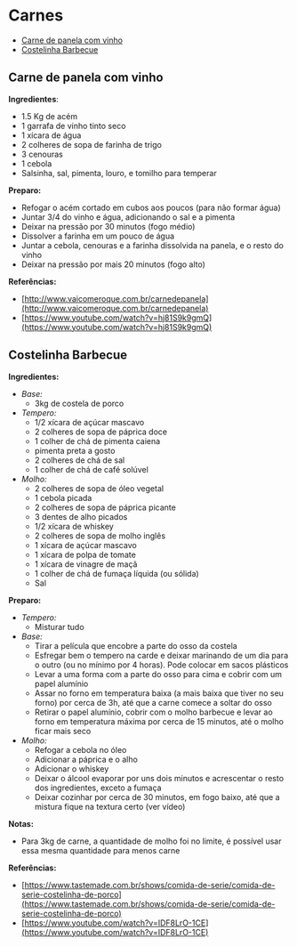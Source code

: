 # Carnes

* [Carne de panela com vinho](carnes.md#carne-de-panela-com-vinho)
* [Costelinha Barbecue](carnes.md#costelinha-barbecue)

## Carne de panela com vinho

**Ingredientes**:

* 1.5 Kg de acém
* 1 garrafa de vinho tinto seco
* 1 xícara de água
* 2 colheres de sopa de farinha de trigo
* 3 cenouras
* 1 cebola
* Salsinha, sal, pimenta, louro, e tomilho para temperar

**Preparo:**

* Refogar o acém cortado em cubos aos poucos \(para não formar água\)
* Juntar 3/4 do vinho e água, adicionando o sal e a pimenta
* Deixar na pressão por 30 minutos \(fogo médio\)
* Dissolver a farinha em um pouco de água
* Juntar a cebola, cenouras e a farinha dissolvida na panela, e o resto do vinho
* Deixar na pressão por mais 20 minutos \(fogo alto\)

**Referências:**

* [http://www.vaicomeroque.com.br/carnedepanela](http://www.vaicomeroque.com.br/carnedepanela)
* [https://www.youtube.com/watch?v=hj81S9k9gmQ](https://www.youtube.com/watch?v=hj81S9k9gmQ)

## Costelinha Barbecue

**Ingredientes:**

* _Base:_
  * 3kg de costela de porco
* _Tempero:_
  * 1/2 xícara de açúcar mascavo
  * 2 colheres de sopa de páprica doce
  * 1 colher de chá de pimenta caiena
  * pimenta preta a gosto
  * 2 colheres de chá de sal
  * 1 colher de chá de café solúvel
* _Molho:_
  * 2 colheres de sopa de óleo vegetal
  * 1 cebola picada
  * 2 colheres de sopa de páprica picante
  * 3 dentes de alho picados
  * 1/2 xícara de whiskey
  * 2 colheres de sopa de molho inglês
  * 1 xícara de açúcar mascavo
  * 1 xícara de polpa de tomate
  * 1 xícara de vinagre de maçã
  * 1 colher de chá de fumaça líquida \(ou sólida\)
  * Sal

**Preparo:**

* _Tempero:_
  * Misturar tudo
* _Base:_
  * Tirar a película que encobre a parte do osso da costela
  * Esfregar bem o tempero na carde e deixar marinando de um dia para o outro \(ou no mínimo por 4 horas\). Pode colocar em sacos plásticos
  * Levar a uma forma com a parte do osso para cima e cobrir com um papel alumínio
  * Assar no forno em temperatura baixa \(a mais baixa que tiver no seu forno\) por cerca de 3h, até que a carne comece a soltar do osso
  * Retirar o papel alumínio, cobrir com o molho barbecue e levar ao forno em temperatura máxima por cerca de 15 minutos, até o molho ficar mais seco
* _Molho:_
  * Refogar a cebola no óleo
  * Adicionar a páprica e o alho
  * Adicionar o whiskey
  * Deixar o álcool evaporar por uns dois minutos e acrescentar o resto dos ingredientes, exceto a fumaça
  * Deixar cozinhar por cerca de 30 minutos, em fogo baixo, até que a mistura fique na textura certo \(ver vídeo\)

**Notas:**

* Para 3kg de carne, a quantidade de molho foi no limite, é possível usar essa mesma quantidade para menos carne

**Referências:**

* [https://www.tastemade.com.br/shows/comida-de-serie/comida-de-serie-costelinha-de-porco](https://www.tastemade.com.br/shows/comida-de-serie/comida-de-serie-costelinha-de-porco)
* [https://www.youtube.com/watch?v=IDF8LrO-1CE](https://www.youtube.com/watch?v=IDF8LrO-1CE)

